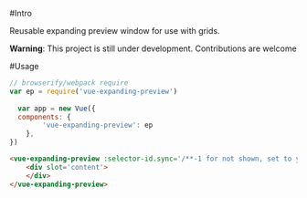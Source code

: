 #Intro

Reusable expanding preview window for use with grids.

__Warning__: This project is still under development. Contributions are welcome

#Usage
```js
// browserify/webpack require
var ep = require('vue-expanding-preview')
  
  var app = new Vue({
  components: {
        'vue-expanding-preview': ep
    },
})
```

```html
<vue-expanding-preview :selector-id.sync='/**-1 for not shown, set to your id of the item to insert after **/'>
    <div slot='content'>
    </div>
</vue-expanding-preview>
```
